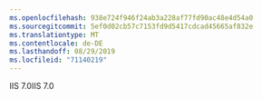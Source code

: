 ```yaml
---
ms.openlocfilehash: 938e724f946f24ab3a228af77fd90ac48e4d54a0
ms.sourcegitcommit: 5ef0d02cb57c7153fd9d5417cdcad45665af832e
ms.translationtype: MT
ms.contentlocale: de-DE
ms.lasthandoff: 08/29/2019
ms.locfileid: "71140219"
---
```

<span data-ttu-id="aba29-101">IIS 7.0</span><span class="sxs-lookup"><span data-stu-id="aba29-101">IIS 7.0</span></span>